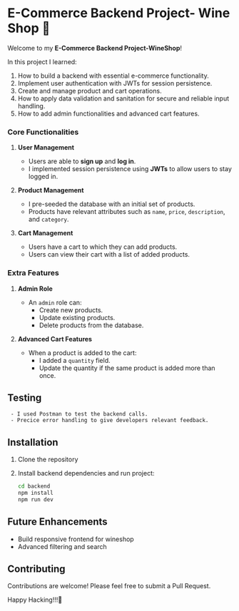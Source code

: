 # E-Commerce Backend Project- Wine Shop 🛒

Welcome to my **E-Commerce Backend Project-WineShop**!

In this project I learned:

1. How to build a backend with essential e-commerce functionality.
2. Implement user authentication with JWTs for session persistence.
3. Create and manage product and cart operations.
4. How to apply data validation and sanitation for secure and reliable input handling.
5. How to add admin functionalities and advanced cart features.

### Core Functionalities

1. **User Management**

   - Users are able to **sign up** and **log in**.
   - I implemented session persistence using **JWTs** to allow users to stay logged in.

2. **Product Management**

   - I pre-seeded the database with an initial set of products.
   - Products have relevant attributes such as `name`, `price`, `description`, and `category`.

3. **Cart Management**

   - Users have a cart to which they can add products.
   - Users can view their cart with a list of added products.

### Extra Features

1. **Admin Role**

   - An `admin` role can:
     - Create new products.
     - Update existing products.
     - Delete products from the database.

2. **Advanced Cart Features**

   - When a product is added to the cart:
     - I added a `quantity` field.
     - Update the quantity if the same product is added more than once.

## Testing

     - I used Postman to test the backend calls.
     - Precice error handling to give developers relevant feedback.

## Installation

1. Clone the repository
2. Install backend dependencies and run project:

   ```bash
   cd backend
   npm install
   npm run dev
   ```

## Future Enhancements

- Build responsive frontend for wineshop
- Advanced filtering and search

## Contributing

Contributions are welcome! Please feel free to submit a Pull Request.

Happy Hacking!!!🤖
